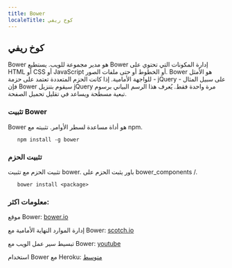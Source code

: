 ```yaml
---
title: Bower
localeTitle: كوخ ريفي
---
```

## كوخ ريفي

Bower هو مدير مجموعة للويب. يستطيع Bower إدارة المكونات التي تحتوي على HTML أو CSS أو JavaScript أو الخطوط أو حتى ملفات الصور. Bower هو الأمثل للواجهة الأمامية. إذا كانت الحزم المتعددة تعتمد على حزمة - jQuery على سبيل المثال - فإن Bower سيقوم بتنزيل jQuery مرة واحدة فقط. يُعرف هذا الرسم البياني برسوم تبعية مسطحة ويساعد في تقليل تحميل الصفحة.

### تثبيت Bower

Bower هو أداة مساعدة لسطر الأوامر. تثبيته مع npm.

 `    npm install -g bower 
` 

### تثبيت الحزم

تثبيت الحزم مع تثبيت bower. باور يثبت الحزم على bower\_components /.

 `    bower install <package> 
` 

### معلومات اكثر:

موقع Bower: [bower.io](https://bower.io)

إدارة الموارد النهاية الأمامية مع Bower: [scotch.io](https://scotch.io/tutorials/manage-front-end-resources-with-bower)

تبسيط سير عمل الويب مع Bower: [youtube](https://www.youtube.com/watch?v=Vs2wduoN9Ws)

استخدام Bower مع Heroku: [متوسط](https://hackernoon.com/using-bower-with-heroku-cdc791320c88)